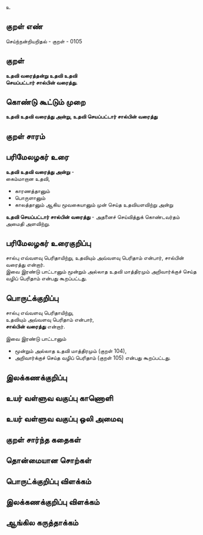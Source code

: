 உ

## குறள் எண் 

செய்ந்நன்றியறிதல் - குறள் - 0105  

## குறள் 

**உதவி வரைத்தன்று உதவி உதவி  
செயப்பட்டார் சால்பின் வரைத்து.** 

## கொண்டு கூட்டும் முறை

**உதவி உதவி வரைத்து அன்று, உதவி செயப்பட்டார் சால்பின் வரைத்து** 

## குறள் சாரம் 


## பரிமேலழகர் உரை

**உதவி உதவி வரைத்து அன்று** -  
கைம்மாறான உதவி,  
* காரணத்தானும்  
* பொருளானும்  
* காலத்தானும் ஆகிய மூவகையானும் முன் செய்த உதவியளவிற்று அன்று  

**உதவி செயப்பட்டார் சால்பின் வரைத்து** - அதனைச் செய்வித்துக் கொண்டவர்தம் அமைதி அளவிற்று.  

## பரிமேலழகர் உரைகுறிப்பு   

சால்பு எவ்வளவு பெரிதாயிற்று, உதவியும் அவ்வளவு பெரிதாம் என்பார், சால்பின் வரைத்து என்றார்.  
இவை இரண்டு பாட்டானும் மூன்றும் அல்லாத உதவி மாத்திரமும் அறிவார்க்குச் செய்த வழிப் பெரிதாம் என்பது கூறப்பட்டது. 

## பொருட்க்குறிப்பு 

சால்பு எவ்வளவு பெரிதாயிற்று,  
உதவியும் அவ்வளவு பெரிதாம் என்பார்,  
**சால்பின் வரைத்து** என்றார்.  

இவை இரண்டு பாட்டானும்  
* மூன்றும் அல்லாத உதவி மாத்திரமும் (குறள் 104),  
* அறிவார்க்குச் செய்த வழிப் பெரிதாம்	(குறள் 105) என்பது கூறப்பட்டது.  

## இலக்கணக்குறிப்பு  


## உயர் வள்ளுவ வகுப்பு காணொளி


## உயர் வள்ளுவ வகுப்பு ஒலி அமைவு 

 
## குறள் சார்ந்த கதைகள் 


## தொன்மையான சொற்கள்


## பொருட்க்குறிப்பு விளக்கம்


## இலக்கணக்குறிப்பு விளக்கம்


## ஆங்கில கருத்தாக்கம் 


